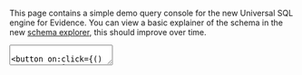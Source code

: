 <script>
    let queryString = `SELECT 5`.trim(), tempQueryString = queryString + ""
</script>

This page contains a simple demo query console for the new Universal SQL engine for Evidence.
You can view a basic explainer of the schema in the new [schema explorer](/explore/schema), this should improve over
time.

<textarea bind:value={tempQueryString} class="px-2 py-1 bg-gray-100 border border-gray-900 w-full h-72 font-mono"/>

<button on:click={() => queryString = tempQueryString} class="px-2 py-1 bg-green-800 rounded text-white">
Run Query
</button>

```q
${queryString}
```

<DataTable data={q}/>


```sql orders_by_day
select 
  date_trunc('day', order_datetime) as day,
  count(*) as orders,
  sum(sales) as sales,
  sum(sales) / count(*) as aov,
  -- growth
  lag(orders) over (order by day) as orders_last,
  lag(sales) over (order by day) as sales_last,
  count(*) / lag(count(*)) over (order by day) -1 as orders_growth,
  1.0 * sum(sales) / lag(sum(sales)) over (order by day) -1 as sales_growth,
  lag(sum(sales) / count(*)) over (order by day) as aov_last,
  1.0 * aov / aov_last -1 as aov_growth,
  1 as test
from orders
group by 1
order by 1 desc
limit 365
```

<DataTable data={orders_by_day}/>

<BarChart data={orders_by_day} x="day" y="orders" />
